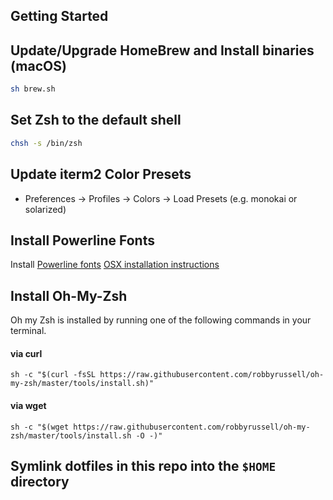 ## Getting Started

## Update/Upgrade HomeBrew and Install binaries (macOS)

```sh
sh brew.sh
```

## Set Zsh to the default shell
```sh
chsh -s /bin/zsh
```

## Update iterm2 Color Presets
- Preferences -> Profiles -> Colors -> Load Presets (e.g. monokai or solarized)


## Install Powerline Fonts
Install [Powerline fonts](https://github.com/powerline/fonts)
[OSX installation instructions](https://powerline.readthedocs.io/en/latest/installation/osx.html)

## Install Oh-My-Zsh
Oh my Zsh is installed by running one of the following commands in your terminal.

#### via curl

```shell
sh -c "$(curl -fsSL https://raw.githubusercontent.com/robbyrussell/oh-my-zsh/master/tools/install.sh)"
```

#### via wget

```shell
sh -c "$(wget https://raw.githubusercontent.com/robbyrussell/oh-my-zsh/master/tools/install.sh -O -)"
```

## Symlink dotfiles in this repo into the `$HOME` directory
